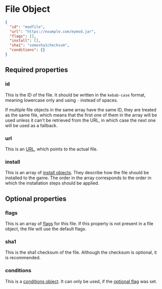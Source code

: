 # File Object

``` json
{
  "id": "modfile",
  "url": "https://example.com/mymod.jar",
  "flags": [],
  "install": [],
  "sha1": "somesha1checksum",
  "conditions": {}
}
```

## Required properties

### id

This is the ID of the file.
It should be written in the `kebab-case` format, meaning lowercase only and using `-` instead of spaces.

<!--TODO: error if there are multiple relations with the same id and allow multiple urls-->
If multiple file objects in the same array have the same ID, they are treated as the same file,
which means that the first one of them in the array will be used unless it can't be retrieved from the URL,
in which case the next one will be used as a fallback.

### url

This is an [URL](../url.md), which points to the actual file. 

### install

This is an array of [install objects](install.md). They describe how the file should be installed to the game.
The order in the array corresponds to the order in which the installation steps should be applied.

## Optional properties

### flags

This is an array of [flags](../flags.md) for this file. If this property is not present in a file object, the file will use the default flags.

### sha1

This is the sha1 checksum of the file. Although the checksum is optional, it is recommended.

### conditions

This is a [conditions object](conditions.md). It can only be used, if the [optional flag](../flags.md) was set.
